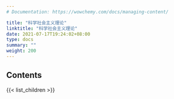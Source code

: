 ```yaml
---
# Documentation: https://wowchemy.com/docs/managing-content/

title: "科学社会主义理论"
linktitle: "科学社会主义理论"
date: 2021-07-17T19:24:02+08:00
type: docs
summary: ""
weight: 200
---
```


## Contents

{{< list_children >}}
